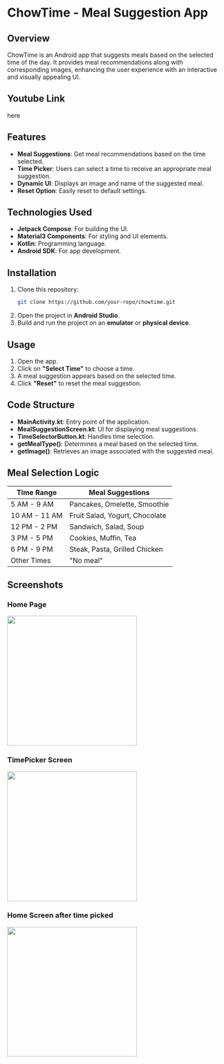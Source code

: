 # ChowTime - Meal Suggestion App

## Overview
ChowTime is an Android app that suggests meals based on the selected time of the day. It provides meal recommendations along with corresponding images, enhancing the user experience with an interactive and visually appealing UI.

## Youtube Link
here

## Features
- **Meal Suggestions**: Get meal recommendations based on the time selected.
- **Time Picker**: Users can select a time to receive an appropriate meal suggestion.
- **Dynamic UI**: Displays an image and name of the suggested meal.
- **Reset Option**: Easily reset to default settings.

## Technologies Used
- **Jetpack Compose**: For building the UI.
- **Material3 Components**: For styling and UI elements.
- **Kotlin**: Programming language.
- **Android SDK**: For app development.

## Installation
1. Clone this repository:
   ```sh
   git clone https://github.com/your-repo/chowtime.git
   ```
2. Open the project in **Android Studio**.
3. Build and run the project on an **emulator** or **physical device**.

## Usage
1. Open the app.
2. Click on **"Select Time"** to choose a time.
3. A meal suggestion appears based on the selected time.
4. Click **"Reset"** to reset the meal suggestion.

## Code Structure
- **MainActivity.kt**: Entry point of the application.
- **MealSuggestionScreen.kt**: UI for displaying meal suggestions.
- **TimeSelectorButton.kt**: Handles time selection.
- **getMealType()**: Determines a meal based on the selected time.
- **getImage()**: Retrieves an image associated with the suggested meal.

## Meal Selection Logic
| Time Range | Meal Suggestions |
|------------|-----------------|
| 5 AM - 9 AM | Pancakes, Omelette, Smoothie |
| 10 AM - 11 AM | Fruit Salad, Yogurt, Chocolate |
| 12 PM - 2 PM | Sandwich, Salad, Soup |
| 3 PM - 5 PM | Cookies, Muffin, Tea |
| 6 PM - 9 PM | Steak, Pasta, Grilled Chicken |
| Other Times | "No meal" |


## Screenshots

### Home Page
<img src="https://github.com/user-attachments/assets/97c16727-cdaa-43d1-ac68-bc84f8213fc1" width="300">

### TimePicker Screen
<img src="https://github.com/user-attachments/assets/9a3df44e-eaba-42ea-b4fc-8b927009c0d8" width="300">

### Home Screen after time picked
<img src="https://github.com/user-attachments/assets/95cfdda1-e020-4add-8684-7c2598bd3bab" width="300">






